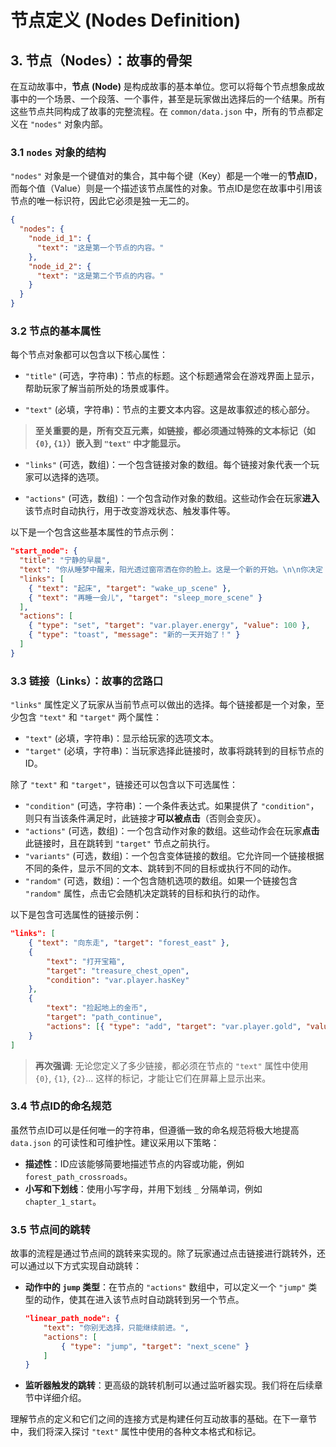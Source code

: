 # 节点定义 (Nodes Definition)

## 3. 节点（Nodes）：故事的骨架

在互动故事中，**节点** **(Node)** 是构成故事的基本单位。您可以将每个节点想象成故事中的一个场景、一个段落、一个事件，甚至是玩家做出选择后的一个结果。所有这些节点共同构成了故事的完整流程。在 `common/data.json` 中，所有的节点都定义在 `"nodes"` 对象内部。

### 3.1 `nodes` 对象的结构

`"nodes"` 对象是一个键值对的集合，其中每个键（Key）都是一个唯一的**节点ID**，而每个值（Value）则是一个描述该节点属性的对象。节点ID是您在故事中引用该节点的唯一标识符，因此它必须是独一无二的。

```json
{
  "nodes": {
    "node_id_1": {
      "text": "这是第一个节点的内容。"
    },
    "node_id_2": {
      "text": "这是第二个节点的内容。"
    }
  }
}
```

### 3.2 节点的基本属性

每个节点对象都可以包含以下核心属性：

*   `"title"` (可选，字符串)：节点的标题。这个标题通常会在游戏界面上显示，帮助玩家了解当前所处的场景或事件。

*   `"text"` (必填，字符串)：节点的主要文本内容。这是故事叙述的核心部分。
> **至关重要的是，所有交互元素，如链接，都必须通过特殊的文本标记（如 `{0}`, `{1}`）嵌入到 `"text"` 中才能显示。**

*   `"links"` (可选，数组)：一个包含链接对象的数组。每个链接对象代表一个玩家可以选择的选项。

*   `"actions"` (可选，数组)：一个包含动作对象的数组。这些动作会在玩家**进入**该节点时自动执行，用于改变游戏状态、触发事件等。

以下是一个包含这些基本属性的节点示例：

```json
"start_node": {
  "title": "宁静的早晨",
  "text": "你从睡梦中醒来，阳光透过窗帘洒在你的脸上。这是一个新的开始。\n\n你决定 {0} 还是 {1}？",
  "links": [
    { "text": "起床", "target": "wake_up_scene" },
    { "text": "再睡一会儿", "target": "sleep_more_scene" }
  ],
  "actions": [
    { "type": "set", "target": "var.player.energy", "value": 100 },
    { "type": "toast", "message": "新的一天开始了！" }
  ]
}
```

### 3.3 链接（Links）：故事的岔路口

`"links"` 属性定义了玩家从当前节点可以做出的选择。每个链接都是一个对象，至少包含 `"text"` 和 `"target"` 两个属性：

*   `"text"` (必填，字符串)：显示给玩家的选项文本。
*   `"target"` (必填，字符串)：当玩家选择此链接时，故事将跳转到的目标节点的ID。

除了 `"text"` 和 `"target"`，链接还可以包含以下可选属性：

*   `"condition"` (可选，字符串)：一个条件表达式。如果提供了 `"condition"`，则只有当该条件满足时，此链接才**可以被点击**（否则会变灰）。
*   `"actions"` (可选，数组)：一个包含动作对象的数组。这些动作会在玩家**点击**此链接时，且在跳转到 `"target"` 节点之前执行。
*   `"variants"` (可选，数组)：一个包含变体链接的数组。它允许同一个链接根据不同的条件，显示不同的文本、跳转到不同的目标或执行不同的动作。
*   `"random"` (可选，数组)：一个包含随机选项的数组。如果一个链接包含 `"random"` 属性，点击它会随机决定跳转的目标和执行的动作。

以下是包含可选属性的链接示例：

```json
"links": [
    { "text": "向东走", "target": "forest_east" },
    { 
        "text": "打开宝箱", 
        "target": "treasure_chest_open", 
        "condition": "var.player.hasKey" 
    },
    { 
        "text": "捡起地上的金币", 
        "target": "path_continue", 
        "actions": [{ "type": "add", "target": "var.player.gold", "value": 10 }] 
    }
]
```
> **再次强调**: 无论您定义了多少链接，都必须在节点的 `"text"` 属性中使用 `{0}`, `{1}`, `{2}`... 这样的标记，才能让它们在屏幕上显示出来。

### 3.4 节点ID的命名规范

虽然节点ID可以是任何唯一的字符串，但遵循一致的命名规范将极大地提高 `data.json` 的可读性和可维护性。建议采用以下策略：

*   **描述性**：ID应该能够简要地描述节点的内容或功能，例如 `forest_path_crossroads`。
*   **小写和下划线**：使用小写字母，并用下划线 `_` 分隔单词，例如 `chapter_1_start`。

### 3.5 节点间的跳转

故事的流程是通过节点间的跳转来实现的。除了玩家通过点击链接进行跳转外，还可以通过以下方式实现自动跳转：

*   **动作中的 `jump` 类型**：在节点的 `"actions"` 数组中，可以定义一个 `"jump"` 类型的动作，使其在进入该节点时自动跳转到另一个节点。

    ```json
    "linear_path_node": {
        "text": "你别无选择，只能继续前进。",
        "actions": [
            { "type": "jump", "target": "next_scene" }
        ]
    }
    ```

*   **监听器触发的跳转**：更高级的跳转机制可以通过监听器实现。我们将在后续章节中详细介绍。

理解节点的定义和它们之间的连接方式是构建任何互动故事的基础。在下一章节中，我们将深入探讨 `"text"` 属性中使用的各种文本格式和标记。
